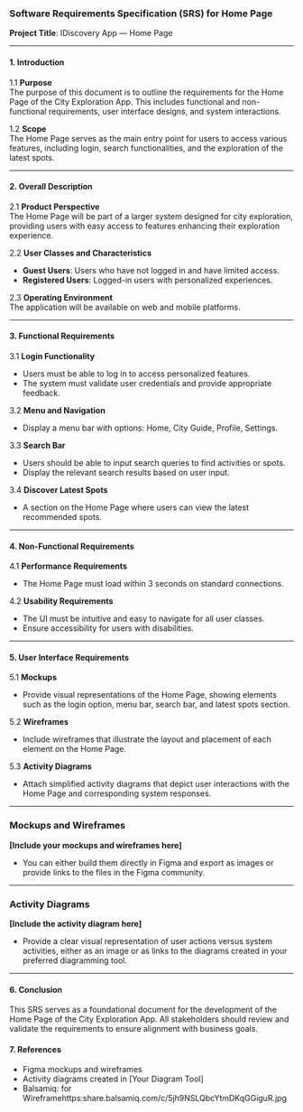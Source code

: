 

### Software Requirements Specification (SRS) for Home Page

**Project Title**: IDiscovery App — Home Page

---

#### 1. Introduction

1.1 **Purpose**  
The purpose of this document is to outline the requirements for the Home Page of the City Exploration App. This includes functional and non-functional requirements, user interface designs, and system interactions.

1.2 **Scope**  
The Home Page serves as the main entry point for users to access various features, including login, search functionalities, and the exploration of the latest spots.

---

#### 2. Overall Description

2.1 **Product Perspective**  
The Home Page will be part of a larger system designed for city exploration, providing users with easy access to features enhancing their exploration experience.

2.2 **User Classes and Characteristics**  
- **Guest Users**: Users who have not logged in and have limited access.
- **Registered Users**: Logged-in users with personalized experiences.

2.3 **Operating Environment**  
The application will be available on web and mobile platforms.

---

#### 3. Functional Requirements

3.1 **Login Functionality**  
- Users must be able to log in to access personalized features.
- The system must validate user credentials and provide appropriate feedback.

3.2 **Menu and Navigation**  
- Display a menu bar with options: Home, City Guide, Profile, Settings.

3.3 **Search Bar**  
- Users should be able to input search queries to find activities or spots.
- Display the relevant search results based on user input.

3.4 **Discover Latest Spots**  
- A section on the Home Page where users can view the latest recommended spots.

---

#### 4. Non-Functional Requirements

4.1 **Performance Requirements**  
- The Home Page must load within 3 seconds on standard connections.

4.2 **Usability Requirements**  
- The UI must be intuitive and easy to navigate for all user classes.
- Ensure accessibility for users with disabilities.

---

#### 5. User Interface Requirements

5.1 **Mockups**  
- Provide visual representations of the Home Page, showing elements such as the login option, menu bar, search bar, and latest spots section.

5.2 **Wireframes**  
- Include wireframes that illustrate the layout and placement of each element on the Home Page.

5.3 **Activity Diagrams**  
- Attach simplified activity diagrams that depict user interactions with the Home Page and corresponding system responses.

---

### Mockups and Wireframes
**[Include your mockups and wireframes here]**
- You can either build them directly in Figma and export as images or provide links to the files in the Figma community.
  
---

### Activity Diagrams
**[Include the activity diagram here]**
- Provide a clear visual representation of user actions versus system activities, either as an image or as links to the diagrams created in your preferred diagramming tool.

---

#### 6. Conclusion
This SRS serves as a foundational document for the development of the Home Page of the City Exploration App. All stakeholders should review and validate the requirements to ensure alignment with business goals.

#### 7. References
- Figma mockups and wireframes
- Activity diagrams created in [Your Diagram Tool]
- Balsamiq: for Wireframehttps:share.balsamiq.com/c/5jh9NSLQbcYtmDKqGGiguR.jpg



